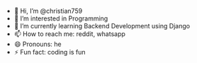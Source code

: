- 👋 Hi, I’m @christian759
- 👀 I’m interested in Programming
- 🌱 I’m currently learning Backend Development using Django
- 📫 How to reach me: reddit, whatsapp
- 😄 Pronouns: he
- ⚡ Fun fact: coding is fun

<!---
christian759/christian759 is a ✨ special ✨ repository because its `README.md` (this file) appears on your GitHub profile.
You can click the Preview link to take a look at your changes.
--->
